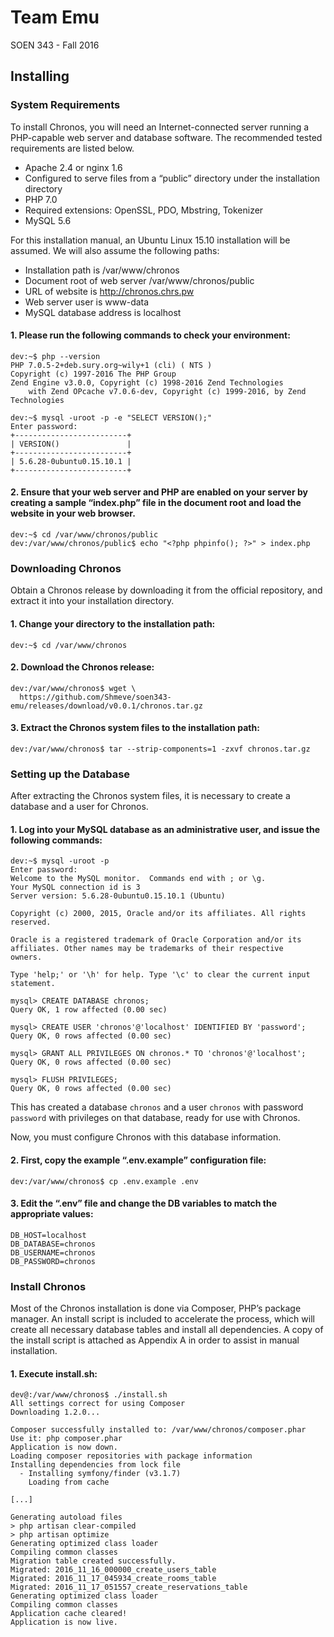 # Team Emu
SOEN 343 - Fall 2016

## Installing

### System Requirements

To install Chronos, you will need an Internet-connected server running a PHP-capable web server and database software. The recommended tested requirements are listed below.

-	Apache 2.4 or nginx 1.6
  -	Configured to serve files from a “public” directory under the installation directory
-	PHP 7.0
  -	Required extensions: OpenSSL, PDO, Mbstring, Tokenizer
-	MySQL 5.6

For this installation manual, an Ubuntu Linux 15.10 installation will be assumed. We will also assume the following paths:

-	Installation path is /var/www/chronos
-	Document root of web server /var/www/chronos/public
-	URL of website is http://chronos.chrs.pw
-	Web server user is www-data
-	MySQL database address is localhost

#### 1. Please run the following commands to check your environment:

```
dev:~$ php --version
PHP 7.0.5-2+deb.sury.org~wily+1 (cli) ( NTS )
Copyright (c) 1997-2016 The PHP Group
Zend Engine v3.0.0, Copyright (c) 1998-2016 Zend Technologies
    with Zend OPcache v7.0.6-dev, Copyright (c) 1999-2016, by Zend Technologies

dev:~$ mysql -uroot -p -e "SELECT VERSION();"
Enter password:
+-------------------------+
| VERSION()               |
+-------------------------+
| 5.6.28-0ubuntu0.15.10.1 |
+-------------------------+
```

#### 2. Ensure that your web server and PHP are enabled on your server by creating a sample “index.php” file in the document root and load the website in your web browser.

```
dev:~$ cd /var/www/chronos/public
dev:/var/www/chronos/public$ echo "<?php phpinfo(); ?>" > index.php
```

### Downloading Chronos

Obtain a Chronos release by downloading it from the official repository, and extract it into your installation directory.

#### 1. Change your directory to the installation path:

```
dev:~$ cd /var/www/chronos
```

#### 2. Download the Chronos release:

```
dev:/var/www/chronos$ wget \
  https://github.com/Shmeve/soen343-emu/releases/download/v0.0.1/chronos.tar.gz
```

#### 3. Extract the Chronos system files to the installation path:

```
dev:/var/www/chronos$ tar --strip-components=1 -zxvf chronos.tar.gz
```

### Setting up the Database

After extracting the Chronos system files, it is necessary to create a database and a user for Chronos.

#### 1. Log into your MySQL database as an administrative user, and issue the following commands:

```
dev:~$ mysql -uroot -p
Enter password:
Welcome to the MySQL monitor.  Commands end with ; or \g.
Your MySQL connection id is 3
Server version: 5.6.28-0ubuntu0.15.10.1 (Ubuntu)

Copyright (c) 2000, 2015, Oracle and/or its affiliates. All rights reserved.

Oracle is a registered trademark of Oracle Corporation and/or its
affiliates. Other names may be trademarks of their respective
owners.

Type 'help;' or '\h' for help. Type '\c' to clear the current input statement.

mysql> CREATE DATABASE chronos;
Query OK, 1 row affected (0.00 sec)

mysql> CREATE USER 'chronos'@'localhost' IDENTIFIED BY 'password';
Query OK, 0 rows affected (0.00 sec)

mysql> GRANT ALL PRIVILEGES ON chronos.* TO 'chronos'@'localhost';
Query OK, 0 rows affected (0.00 sec)

mysql> FLUSH PRIVILEGES;
Query OK, 0 rows affected (0.00 sec)
```

This has created a database `chronos` and a user `chronos` with password `password` with privileges on that database, ready for use with Chronos.

Now, you must configure Chronos with this database information.

#### 2. First, copy the example “.env.example” configuration file:

```
dev:/var/www/chronos$ cp .env.example .env
```

#### 3. Edit the “.env” file and change the DB variables to match the appropriate values:

```
DB_HOST=localhost
DB_DATABASE=chronos
DB_USERNAME=chronos
DB_PASSWORD=chronos
```

### Install Chronos

Most of the Chronos installation is done via Composer, PHP’s package manager. An install script is included to accelerate the process, which will create all necessary database tables and install all dependencies. A copy of the install script is attached as Appendix A in order to assist in manual installation.

#### 1. Execute install.sh:

```
dev@:/var/www/chronos$ ./install.sh
All settings correct for using Composer
Downloading 1.2.0...

Composer successfully installed to: /var/www/chronos/composer.phar
Use it: php composer.phar 
Application is now down.
Loading composer repositories with package information
Installing dependencies from lock file
  - Installing symfony/finder (v3.1.7)
    Loading from cache

[...]

Generating autoload files
> php artisan clear-compiled
> php artisan optimize
Generating optimized class loader
Compiling common classes
Migration table created successfully.
Migrated: 2016_11_16_000000_create_users_table
Migrated: 2016_11_17_045934_create_rooms_table
Migrated: 2016_11_17_051557_create_reservations_table
Generating optimized class loader
Compiling common classes
Application cache cleared!
Application is now live.
```
